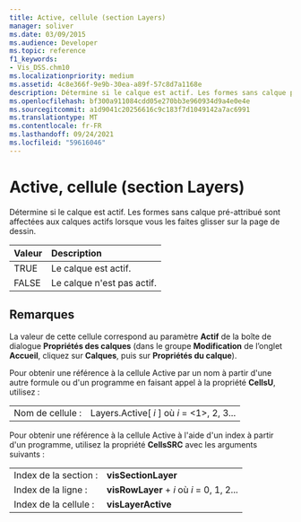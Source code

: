 ```yaml
---
title: Active, cellule (section Layers)
manager: soliver
ms.date: 03/09/2015
ms.audience: Developer
ms.topic: reference
f1_keywords:
- Vis_DSS.chm10
ms.localizationpriority: medium
ms.assetid: 4c8e366f-9e9b-30ea-a89f-57c8d7a1168e
description: Détermine si le calque est actif. Les formes sans calque pré-attribué sont affectées aux calques actifs lorsque vous les faites glisser sur la page de dessin.
ms.openlocfilehash: bf300a911084cdd05e270bb3e960934d9a4e0e4e
ms.sourcegitcommit: a1d9041c20256616c9c183f7d1049142a7ac6991
ms.translationtype: MT
ms.contentlocale: fr-FR
ms.lasthandoff: 09/24/2021
ms.locfileid: "59616046"
---
```

# <a name="active-cell-layers-section"></a>Active, cellule (section Layers)

Détermine si le calque est actif. Les formes sans calque pré-attribué sont affectées aux calques actifs lorsque vous les faites glisser sur la page de dessin.
  
|**Valeur**|**Description**|
|:-----|:-----|
|TRUE  <br/> |Le calque est actif.  <br/> |
|FALSE  <br/> |Le calque n'est pas actif.  <br/> |
   
## <a name="remarks"></a>Remarques

La valeur de cette cellule correspond au paramètre **Actif** de la boîte de dialogue **Propriétés des calques** (dans le groupe **Modification** de l’onglet **Accueil**, cliquez sur **Calques**, puis sur **Propriétés du calque**).
  
Pour obtenir une référence à la cellule Active par un nom à partir d'une autre formule ou d'un programme en faisant appel à la propriété **CellsU**, utilisez : 
  
|||
|:-----|:-----|
|Nom de cellule :  <br/> |Layers.Active[ *i*  ] où  *i*  = <1>, 2, 3...  <br/> |
   
Pour obtenir une référence à la cellule Active à l'aide d'un index à partir d'un programme, utilisez la propriété **CellsSRC** avec les arguments suivants : 
  
|||
|:-----|:-----|
|Index de la section :  <br/> |**visSectionLayer** <br/> |
|Index de la ligne :  <br/> |**visRowLayer**  +   *i* où *i* = 0, 1, 2...  <br/> |
|Index de la cellule :  <br/> |**visLayerActive** <br/> |
   

